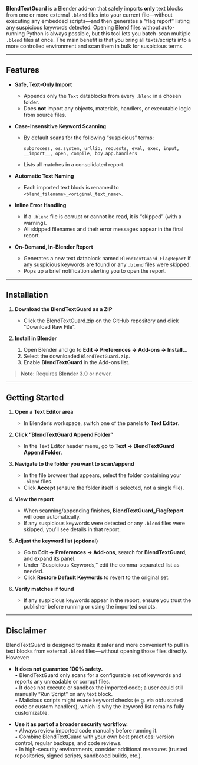 **BlendTextGuard** is a Blender add-on that safely imports **only** text blocks from one or more external `.blend` files into your current file—without executing any embedded scripts—and then generates a “flag report” listing any suspicious keywords detected. Opening Blend files without auto-running Python is always possible, but this tool lets you batch-scan multiple `.blend` files at once. The main benefit is that you bring all texts/scripts into a more controlled environment and scan them in bulk for suspicious terms.

---

## Features

- **Safe, Text-Only Import**  
  - Appends only the `Text` datablocks from every `.blend` in a chosen folder.  
  - Does **not** import any objects, materials, handlers, or executable logic from source files.

- **Case-Insensitive Keyword Scanning**  
  - By default scans for the following “suspicious” terms:  
    ```
    subprocess, os.system, urllib, requests, eval, exec, input, __import__, open, compile, bpy.app.handlers
    ```  
  - Lists all matches in a consolidated report.

- **Automatic Text Naming**  
  - Each imported text block is renamed to `<blend_filename>_<original_text_name>`.

- **Inline Error Handling**  
  - If a `.blend` file is corrupt or cannot be read, it is “skipped” (with a warning).  
  - All skipped filenames and their error messages appear in the final report.

- **On-Demand, In-Blender Report**  
  - Generates a new text datablock named `BlendTextGuard_FlagReport` if any suspicious keywords are found or any `.blend` files were skipped.  
  - Pops up a brief notification alerting you to open the report.

---

## Installation

1. **Download the BlendTextGuard as a ZIP**  
   - Click the BlendTextGuard.zip on the GitHub repository and click "Download Raw File".

2. **Install in Blender**  
   1. Open Blender and go to **Edit → Preferences → Add-ons → Install…**  
   2. Select the downloaded `BlendTextGuard.zip`.  
   3. Enable **BlendTextGuard** in the Add-ons list.

> **Note:** Requires **Blender 3.0** or newer.

---

## Getting Started

1. **Open a Text Editor area**  
   - In Blender’s workspace, switch one of the panels to **Text Editor**.

2. **Click “BlendTextGuard Append Folder”**  
   - In the Text Editor header menu, go to **Text → BlendTextGuard Append Folder**.

3. **Navigate to the folder you want to scan/append**  
   - In the file browser that appears, select the folder containing your `.blend` files.  
   - Click **Accept** (ensure the folder itself is selected, not a single file).

4. **View the report**  
   - When scanning/appending finishes, **BlendTextGuard_FlagReport** will open automatically.  
   - If any suspicious keywords were detected or any `.blend` files were skipped, you’ll see details in that report.

5. **Adjust the keyword list (optional)**  
   - Go to **Edit → Preferences → Add-ons**, search for **BlendTextGuard**, and expand its panel.  
   - Under “Suspicious Keywords,” edit the comma-separated list as needed.  
   - Click **Restore Default Keywords** to revert to the original set.

6. **Verify matches if found**  
   - If any suspicious keywords appear in the report, ensure you trust the publisher before running or using the imported scripts.
  
---

## Disclaimer

BlendTextGuard is designed to make it safer and more convenient to pull in text blocks from external `.blend` files—without opening those files directly. However:

- **It does not guarantee 100% safety.**  
  • BlendTextGuard only scans for a configurable set of keywords and reports any unreadable or corrupt files.  
  • It does not execute or sandbox the imported code; a user could still manually “Run Script” on any text block.  
  • Malicious scripts might evade keyword checks (e.g. via obfuscated code or custom handlers), which is why the keyword list remains fully customizable.

- **Use it as part of a broader security workflow.**  
  • Always review imported code manually before running it.  
  • Combine BlendTextGuard with your own best practices: version control, regular backups, and code reviews.  
  • In high-security environments, consider additional measures (trusted repositories, signed scripts, sandboxed builds, etc.).

